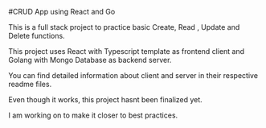 #CRUD App using React and Go

This is a full stack project to practice basic Create, Read , Update and Delete functions.

This project uses React with Typescript template as frontend client and Golang with Mongo Database as backend server.

You can find detailed information about client and server in their respective readme files.

Even though it works, this project hasnt been finalized yet.

I am working on to make it closer to best practices. 